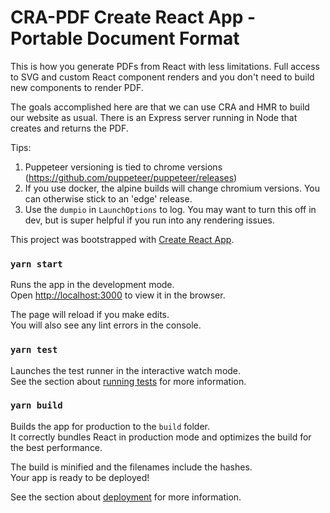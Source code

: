 # CRA-PDF Create React App - Portable Document Format
This is how you generate PDFs from React with less limitations.  Full access to SVG and custom React component renders and you don't need to build new components to render PDF.

The goals accomplished here are that we can use CRA and HMR to build our website as usual.  There is an Express server running in Node that creates and returns the PDF.

Tips:
1. Puppeteer versioning is tied to chrome versions (https://github.com/puppeteer/puppeteer/releases)
2. If you use docker, the alpine builds will change chromium versions.  You can otherwise stick to an 'edge' release.
3. Use the `dumpio` in `LaunchOptions` to log.  You may want to turn this off in dev, but is super helpful if you run into any rendering issues.


This project was bootstrapped with [Create React App](https://github.com/facebook/create-react-app).

### `yarn start`

Runs the app in the development mode.<br />
Open [http://localhost:3000](http://localhost:3000) to view it in the browser.

The page will reload if you make edits.<br />
You will also see any lint errors in the console.

### `yarn test`

Launches the test runner in the interactive watch mode.<br />
See the section about [running tests](https://facebook.github.io/create-react-app/docs/running-tests) for more information.

### `yarn build`

Builds the app for production to the `build` folder.<br />
It correctly bundles React in production mode and optimizes the build for the best performance.

The build is minified and the filenames include the hashes.<br />
Your app is ready to be deployed!

See the section about [deployment](https://facebook.github.io/create-react-app/docs/deployment) for more information.


